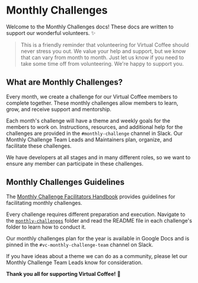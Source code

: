 # Monthly Challenges

Welcome to the Monthly Challenges docs! These docs are written to support our wonderful volunteers. ✨

> This is a friendly reminder that volunteering for Virtual Coffee should never stress you out. We value your help and support, but we know that can vary from month to month. Just let us know if you need to take some time off from volunteering. We're happy to support you.

## What are Monthly Challenges?

Every month, we create a challenge for our Virtual Coffee members to complete together. These monthly challenges allow members to learn, grow, and receive support and mentorship.

Each month's challenge will have a theme and weekly goals for the members to work on. Instructions, resources, and additional help for the challenges are provided in the `#monthly-challenge` channel in Slack. Our Monthly Challenge Team Leads and Maintainers plan, organize, and facilitate these challenges.

We have developers at all stages and in many different roles, so we want to ensure any member can participate in these challenges.

## Monthly Challenges Guidelines

The [Monthly Challenge Facilitators Handbook](./facilitators-docs.md) provides guidelines for facilitating monthly challenges.

Every challenge requires different preparation and execution. Navigate to the [`monthly-challenges`](../monthly-challenges/) folder and read the README file in each challenge's folder to learn how to conduct it.

Our monthly challenges plan for the year is available in Google Docs and is pinned in the `#vc-monthly-challenge-team` channel on Slack.

If you have ideas about a theme we can do as a community, please let our Monthly Challenge Team Leads know for consideration.

**Thank you all for supporting Virtual Coffee!** 💖
